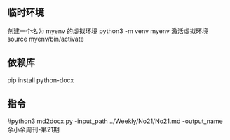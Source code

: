 
## 临时环境
创建一个名为 myenv 的虚拟环境
python3 -m venv myenv
激活虚拟环境
source myenv/bin/activate

## 依赖库
pip install python-docx

## 指令
#python3 md2docx.py -input_path ../Weekly/No21/No21.md -output_name 余小余周刊-第21期
